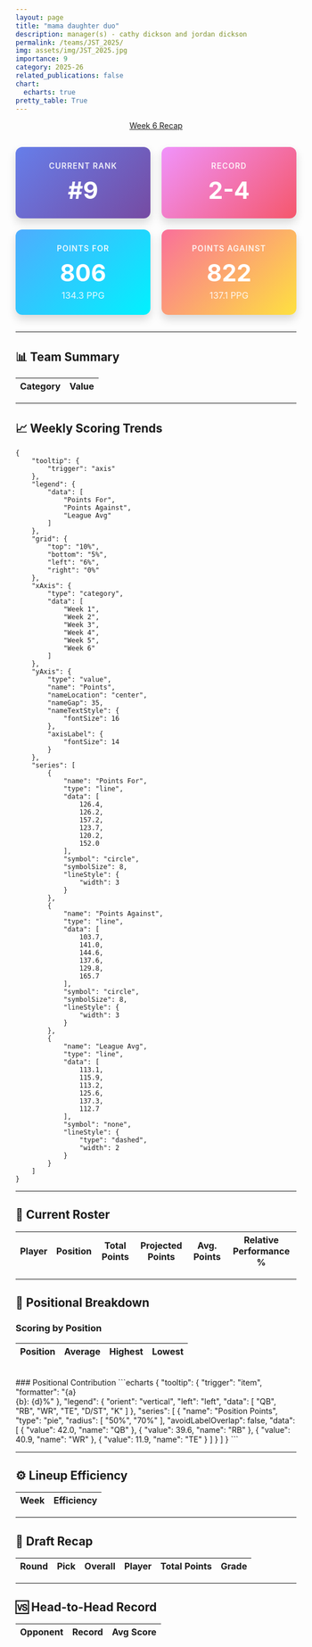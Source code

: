 ```yaml
---
layout: page
title: "mama daughter duo"
description: manager(s) - cathy dickson and jordan dickson
permalink: /teams/JST_2025/
img: assets/img/JST_2025.jpg
importance: 9
category: 2025-26
related_publications: false
chart:
  echarts: true
pretty_table: True
---
```


<center>
<div class="row mb-3">
    <div class="col-12">
        <a href="/reports/2025/Week-6-JST" class="btn btn-primary">Week 6 Recap</a>
    </div>
</div>
</center>

<div style="display: grid; grid-template-columns: repeat(2, 1fr); gap: 20px; margin: 30px auto; max-width: 600px;">
  <div style="background: linear-gradient(135deg, #667eea 0%, #764ba2 100%); padding: 25px; border-radius: 12px; box-shadow: 0 8px 16px rgba(0,0,0,0.15); color: white; text-align: center;">
    <div style="font-size: 14px; opacity: 0.9; font-weight: 600; text-transform: uppercase; letter-spacing: 1px; margin-bottom: 10px;">Current Rank</div>
    <div style="font-size: 42px; font-weight: 700;">#9</div>
  </div>
  
  <div style="background: linear-gradient(135deg, #f093fb 0%, #f5576c 100%); padding: 25px; border-radius: 12px; box-shadow: 0 8px 16px rgba(0,0,0,0.15); color: white; text-align: center;">
    <div style="font-size: 14px; opacity: 0.9; font-weight: 600; text-transform: uppercase; letter-spacing: 1px; margin-bottom: 10px;">Record</div>
    <div style="font-size: 42px; font-weight: 700;">2-4</div>
  </div>
  
  <div style="background: linear-gradient(135deg, #4facfe 0%, #00f2fe 100%); padding: 25px; border-radius: 12px; box-shadow: 0 8px 16px rgba(0,0,0,0.15); color: white; text-align: center;">
    <div style="font-size: 14px; opacity: 0.9; font-weight: 600; text-transform: uppercase; letter-spacing: 1px; margin-bottom: 10px;">Points For</div>
    <div style="font-size: 42px; font-weight: 700;">806</div>
    <div style="font-size: 16px; opacity: 0.9; margin-top: 5px;">134.3 PPG</div>
  </div>
  
  <div style="background: linear-gradient(135deg, #fa709a 0%, #fee140 100%); padding: 25px; border-radius: 12px; box-shadow: 0 8px 16px rgba(0,0,0,0.15); color: white; text-align: center;">
    <div style="font-size: 14px; opacity: 0.9; font-weight: 600; text-transform: uppercase; letter-spacing: 1px; margin-bottom: 10px;">Points Against</div>
    <div style="font-size: 42px; font-weight: 700;">822</div>
    <div style="font-size: 16px; opacity: 0.9; margin-top: 5px;">137.1 PPG</div>
  </div>
</div>


---

## 📊 Team Summary

<table
data-click-to-select="true"
data-search="false"
data-toggle="table"
data-url="{{ "/assets/json/team_data/JST_2025_summary.json" }}">
<thead>
    <tr>
        <th data-field="category" data-halign="left" data-align="left" data-sortable="false">Category</th>
        <th data-field="value" data-halign="center" data-align="center" data-sortable="false">Value</th>
    </tr>
</thead>
</table>

---

## 📈 Weekly Scoring Trends
```echarts
{
    "tooltip": {
        "trigger": "axis"
    },
    "legend": {
        "data": [
            "Points For",
            "Points Against",
            "League Avg"
        ]
    },
    "grid": {
        "top": "10%",
        "bottom": "5%",
        "left": "6%",
        "right": "0%"
    },
    "xAxis": {
        "type": "category",
        "data": [
            "Week 1",
            "Week 2",
            "Week 3",
            "Week 4",
            "Week 5",
            "Week 6"
        ]
    },
    "yAxis": {
        "type": "value",
        "name": "Points",
        "nameLocation": "center",
        "nameGap": 35,
        "nameTextStyle": {
            "fontSize": 16
        },
        "axisLabel": {
            "fontSize": 14
        }
    },
    "series": [
        {
            "name": "Points For",
            "type": "line",
            "data": [
                126.4,
                126.2,
                157.2,
                123.7,
                120.2,
                152.0
            ],
            "symbol": "circle",
            "symbolSize": 8,
            "lineStyle": {
                "width": 3
            }
        },
        {
            "name": "Points Against",
            "type": "line",
            "data": [
                103.7,
                141.0,
                144.6,
                137.6,
                129.8,
                165.7
            ],
            "symbol": "circle",
            "symbolSize": 8,
            "lineStyle": {
                "width": 3
            }
        },
        {
            "name": "League Avg",
            "type": "line",
            "data": [
                113.1,
                115.9,
                113.2,
                125.6,
                137.3,
                112.7
            ],
            "symbol": "none",
            "lineStyle": {
                "type": "dashed",
                "width": 2
            }
        }
    ]
}
```

---

## 👥 Current Roster

<table
 data-click-to-select="true"
 data-search="false"
 data-toggle="table"
 data-url="{{ "/assets/json/team_rosters/JST_2025.json"}}">
 <thead>
   <tr>
     <th data-field="player_name" data-halign="left" data-align="left" data-sortable="false">Player</th>
     <th data-field="pos" data-halign="center" data-align="center" data-sortable="true">Position</th>
     <th data-field="total_points" data-halign="center" data-align="center" data-sortable="true">Total Points</th>
     <th data-field="proj_points" data-halign="center" data-align="center" data-sortable="true">Projected Points</th>
     <th data-field="avg_points" data-halign="center" data-align="center" data-sortable="true">Avg. Points</th>
     <th data-field="pct_perform" data-halign="center" data-align="center" data-sortable="true">Relative Performance %</th>
   </tr>
 </thead>
</table>

---

## 🎯 Positional Breakdown

### Scoring by Position

<table
data-click-to-select="true"
data-search="false"
data-toggle="table"
data-url="{{ "/assets/json/team_data/JST_2025_positions.json" }}">
<thead>
    <tr>
        <th data-field="position" data-halign="left" data-align="left" data-sortable="false">Position</th>
        <th data-field="average" data-halign="center" data-align="center" data-sortable="true">Average</th>
        <th data-field="highest" data-halign="center" data-align="center" data-sortable="true">Highest</th>
        <th data-field="lowest" data-halign="center" data-align="center" data-sortable="true">Lowest</th>
    </tr>
</thead>
</table>
<br>
### Positional Contribution
```echarts
{
    "tooltip": {
        "trigger": "item",
        "formatter": "{a} <br/>{b}: {d}%"
    },
    "legend": {
        "orient": "vertical",
        "left": "left",
        "data": [
            "QB",
            "RB",
            "WR",
            "TE",
            "D/ST",
            "K"
        ]
    },
    "series": [
        {
            "name": "Position Points",
            "type": "pie",
            "radius": [
                "50%",
                "70%"
            ],
            "avoidLabelOverlap": false,
            "data": [
                {
                    "value": 42.0,
                    "name": "QB"
                },
                {
                    "value": 39.6,
                    "name": "RB"
                },
                {
                    "value": 40.9,
                    "name": "WR"
                },
                {
                    "value": 11.9,
                    "name": "TE"
                }
            ]
        }
    ]
}
```

---

## ⚙️ Lineup Efficiency

<table
    data-click-to-select="true"
    data-search="false"
    data-toggle="table"
    data-url="{{ "/assets/json/team_data/JST_2025_weekly_eff.json" }}">
    <thead>
        <tr>
            <th data-field="week" data-halign="left" data-align="left" data-sortable="true">Week</th>
            <th data-field="efficiency" data-halign="center" data-align="center" data-sortable="true">Efficiency</th>
        </tr>
    </thead>
</table>

---

## 📝 Draft Recap

<table
    data-click-to-select="true"
    data-search="false"
    data-toggle="table"
    data-url="{{ "/assets/json/team_data/JST_2025_draft.json" }}">
    <thead>
        <tr>
            <th data-field="round" data-halign="center" data-align="center" data-sortable="true">Round</th>
            <th data-field="pick" data-halign="center" data-align="center" data-sortable="false">Pick</th>
            <th data-field="draft_position" data-halign="center" data-align="center" data-sortable="true">Overall</th>
            <th data-field="player_name" data-halign="left" data-align="left" data-sortable="false">Player</th>
            <th data-field="points" data-halign="center" data-align="center" data-sortable="true">Total Points</th>
            <th data-field="grade" data-halign="center" data-align="center" data-sortable="true">Grade</th>
        </tr>
    </thead>
</table>

---

## 🆚 Head-to-Head Record

<table
    data-click-to-select="true"
    data-search="false"
    data-toggle="table"
    data-url="{{ "/assets/json/team_data/JST_2025_h2h.json" }}">
    <thead>
        <tr>
            <th data-field="opponent" data-halign="left" data-align="left" data-sortable="false">Opponent</th>
            <th data-field="record" data-halign="center" data-align="center" data-sortable="true">Record</th>
            <th data-field="points" data-halign="center" data-align="center" data-sortable="false">Avg Score</th>
        </tr>
    </thead>
</table>
